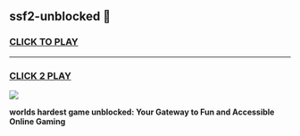 
## ssf2-unblocked 👋
<h3>
<a href="https://premium.freeplayer.one?title=ssf2-unblocked&ref=14F">CLICK TO PLAY</a></h3>
<hr>

<h3>
<a href="https://premium.freeplayer.one?title=ssf2-unblocked&ref=14F">CLICK 2 PLAY</a>
  
</h3>

<a href="https://premium.freeplayer.one?title=ssf2-unblocked&ref=12F/"><img src="https://clearcache.store/games.png"></a>


**worlds hardest game unblocked: Your Gateway to Fun and Accessible Online Gaming**
